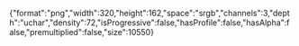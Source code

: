 {"format":"png","width":320,"height":162,"space":"srgb","channels":3,"depth":"uchar","density":72,"isProgressive":false,"hasProfile":false,"hasAlpha":false,"premultiplied":false,"size":10550}